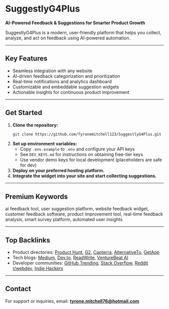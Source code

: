 # SuggestlyG4Plus

**AI-Powered Feedback & Suggestions for Smarter Product Growth**

SuggestlyG4Plus is a modern, user-friendly platform that helps you collect, analyze, and act on feedback using AI-powered automation.

---

## Key Features

- Seamless integration with any website
- AI-driven feedback categorization and prioritization
- Real-time notifications and analytics dashboard
- Customizable and embeddable suggestion widgets
- Actionable insights for continuous product improvement

---

## Get Started

1. **Clone the repository:**
   ```bash
   git clone https://github.com/Tyronemitchell123/SuggestlyG4Plus.git
   ```
2. **Set up environment variables:**
   - Copy `.env.example` to `.env` and configure your API keys
   - See `DEV_KEYS.md` for instructions on obtaining free-tier keys
   - Use vendor demo keys for local development (placeholders are safe for dev)
3. **Deploy on your preferred hosting platform.**
4. **Integrate the widget into your site and start collecting suggestions.**

---

## Premium Keywords

ai feedback tool, user suggestion platform, website feedback widget, customer feedback software, product improvement tool, real-time feedback analysis, smart survey platform, automated user insights

---

## Top Backlinks

- Product directories: [Product Hunt](https://www.producthunt.com/), [G2](https://www.g2.com/), [Capterra](https://www.capterra.com/), [AlternativeTo](https://alternativeto.net/), [GetApp](https://www.getapp.com/)
- Tech blogs: [Medium](https://medium.com/), [Dev.to](https://dev.to/), [ReadWrite](https://readwrite.com/), [VentureBeat AI](https://venturebeat.com/category/ai/)
- Developer communities: [GitHub Trending](https://github.com/trending), [Stack Overflow](https://stackoverflow.com/), [Reddit r/webdev](https://www.reddit.com/r/webdev/), [Indie Hackers](https://www.indiehackers.com/)

---

## Contact

For support or inquiries, email: **tyrone.mitchell76@hotmail.com**
